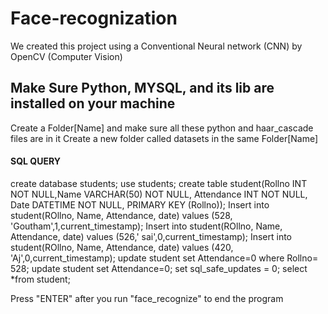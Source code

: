 # Face-recognization
We  created this project using a Conventional Neural network (CNN) by OpenCV (Computer Vision)

## Make Sure Python, MYSQL, and its lib are installed on your machine 

Create a Folder[Name] and make sure all these python and haar_cascade files  are in it
Create a new folder called datasets in the same Folder[Name]


#### SQL QUERY 

create database students;
use  students;
create table student(Rollno INT NOT NULL,Name VARCHAR(50) NOT NULL,
                     Attendance INT NOT NULL, Date DATETIME NOT NULL,
					 PRIMARY KEY (Rollno));
Insert into student(ROllno, Name, Attendance, date) 
				    values (528, 'Goutham',1,current_timestamp);
Insert into student(ROllno, Name, Attendance, date) 
				    values (526,' sai',0,current_timestamp);
Insert into student(ROllno, Name, Attendance, date) 
				    values (420, 'Aj',0,current_timestamp);
update student set Attendance=0 where Rollno= 528;
update student set Attendance=0;
set sql_safe_updates = 0;
select *from  student;


Press "ENTER" after you run "face_recognize" to end the program 



